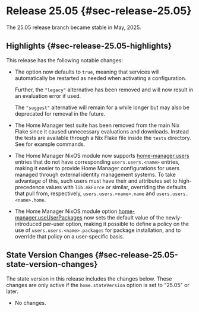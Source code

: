 # Release 25.05 {#sec-release-25.05}

The 25.05 release branch became stable in May, 2025.

## Highlights {#sec-release-25.05-highlights}

This release has the following notable changes:

- The [](#opt-systemd.user.startServices) option now defaults to
  `true`, meaning that services will automatically be restarted as
  needed when activating a configuration.

  Further, the `"legacy"` alternative has been removed and will now
  result in an evaluation error if used.

  The `"suggest"` alternative will remain for a while longer but may
  also be deprecated for removal in the future.

- The Home Manager test suite has been removed from the main Nix Flake
  since it caused unnecessary evaluations and downloads. Instead the
  tests are available through a Nix Flake file inside the `tests`
  directory. See [](#sec-tests) for example commands.

- The Home Manager NixOS module now supports
  [home-manager.users](#nixos-opt-home-manager.users) entries that do not have
  corresponding `users.users.<name>` entries, making it easier to provide Home
  Manager configurations for users managed through external identity management
  systems.  To take advantage of this, such users must have their
  [](#opt-home.username) and [](#opt-home.homeDirectory) attributes set to
  high-precedence values with `lib.mkForce` or similar, overriding the defaults
  that pull from, respectively, `users.users.<name>.name` and
  `users.users.<name>.home`.

- The Home Manager NixOS module option
  [home-manager.useUserPackages](#nixos-opt-home-manager.useUserPackages) now
  sets the default value of the newly-introduced per-user
  [](#opt-home.useUserPackages) option, making it possible to define a policy
  on the use of `users.users.<name>.packages` for package installation, and to
  override that policy on a user-specific basis.

## State Version Changes {#sec-release-25.05-state-version-changes}

The state version in this release includes the changes below. These
changes are only active if the `home.stateVersion` option is set to
\"25.05\" or later.

- No changes.
